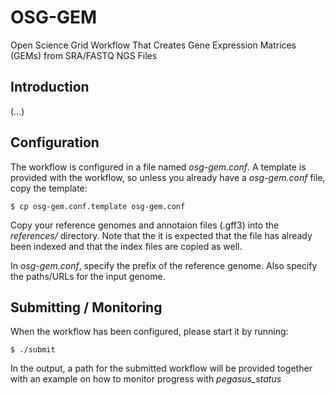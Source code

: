 # OSG-GEM
Open Science Grid Workflow That Creates Gene Expression Matrices (GEMs) from SRA/FASTQ NGS Files 

## Introduction

(...)

## Configuration

The workflow is configured in a file named _osg-gem.conf_. A template is provided with the
workflow, so unless you already have a _osg-gem.conf_ file, copy the template:

    $ cp osg-gem.conf.template osg-gem.conf

Copy your reference genomes and annotaion files (.gff3) into the _references/_ directory.
Note that the it is expected that the file has already been indexed and that the index
files are copied as well.

In _osg-gem.conf_, specify the prefix of the reference genome. Also specify the paths/URLs
for the input genome.

## Submitting / Monitoring

When the workflow has been configured, please start it by running:

    $ ./submit

In the output, a path for the submitted workflow will be provided together with an example
on how to monitor progress with _pegasus\_status_


